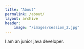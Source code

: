 ```yaml
---
title: "About"
permalink: /about/
layout: archive
header:
	image: "/images/session_2.jpg"
---
```


I am an junior java developer.
